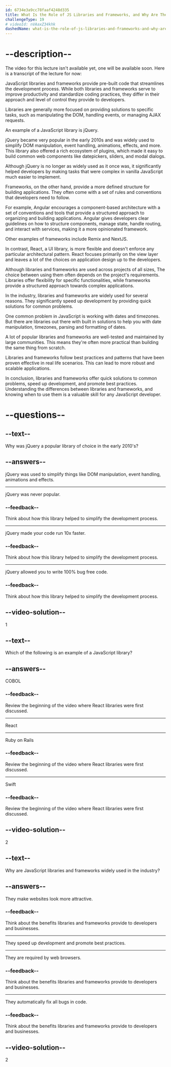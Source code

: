 ```yaml
---
id: 6734e3a9cc78faaf4248d335
title: What Is the Role of JS Libraries and Frameworks, and Why Are They Used in the Industry?
challengeType: 19
# videoId: nVAaxZ34khk
dashedName: what-is-the-role-of-js-libraries-and-frameworks-and-why-are-they-used-in-the-industry
---
```


# --description--

The video for this lecture isn't available yet, one will be available soon. Here is a transcript of the lecture for now:

JavaScript libraries and frameworks provide pre-built code that streamlines the development process.  While both libraries and frameworks serve to improve productivity and standardize coding practices, they differ in their approach and level of control they provide to developers.

Libraries are generally more focused on providing solutions to specific tasks, such as manipulating the DOM, handling events, or managing AJAX requests.

An example of a JavaScript library is jQuery. 

jQuery became very popular in the early 2010s and was widely used to simplify DOM manipulation, event handling, animations, effects, and more. This library also offered a rich ecosystem of plugins, which made it easy to build common web components like datepickers, sliders, and modal dialogs.

Although jQuery is no longer as widely used as it once was, it significantly helped developers by making tasks that were complex in vanilla JavaScript much easier to implement.

Frameworks, on the other hand, provide a more defined structure for building applications. They often come with a set of rules and conventions that developers need to follow. 

For example, Angular encourages a component-based architecture with a set of conventions and tools that provide a structured approach to organizing and building applications. Angular gives developers clear guidelines on how to structure components, manage state, handle routing, and interact with services, making it a more opinionated framework. 

Other examples of frameworks include Remix and NextJS.

In contrast, React, a UI library, is more flexible and doesn't enforce any particular architectural pattern. React focuses primarily on the view layer and leaves a lot of the choices on application design up to the developers.

Although libraries and frameworks are used across projects of all sizes, The choice between using them often depends on the project's requirements. Libraries offer flexibility for specific functionalities, while frameworks provide a structured approach towards complex applications.

In the industry, libraries and frameworks are widely used for several reasons. They significantly speed up development by providing quick solutions for common problems. 

One common problem in JavaScript is working with dates and timezones. But there are libraries out there with built in solutions to help you with date manipulation, timezones, parsing and formatting of dates. 

A lot of popular libraries and frameworks are well-tested and maintained by large communities. This means they're often more practical than building the same thing from scratch.

Libraries and frameworks follow best practices and patterns that have been proven effective in real life scenarios. This can lead to more robust and scalable applications.

In conclusion, libraries and frameworks offer quick solutions to common problems, speed up development, and promote best practices. Understanding the differences between libraries and frameworks, and knowing when to use them is a valuable skill for any JavaScript developer.

# --questions--

## --text--

Why was jQuery a popular library of choice in the early 2010's?

## --answers--

jQuery was used to simplify things like DOM manipulation, event handling, animations and effects.

---

jQuery was never popular.

### --feedback--

Think about how this library helped to simplify the development process.

---

jQuery made your code run 10x faster.

### --feedback--

Think about how this library helped to simplify the development process.

---

jQuery allowed you to write 100% bug free code.

### --feedback--

Think about how this library helped to simplify the development process.

## --video-solution--

1

## --text--

Which of the following is an example of a JavaScript library?

## --answers--

COBOL

### --feedback--

Review the beginning of the video where React libraries were first discussed.

---

React

---

Ruby on Rails

### --feedback--

Review the beginning of the video where React libraries were first discussed.

---

Swift

### --feedback--

Review the beginning of the video where React libraries were first discussed.

## --video-solution--

2

## --text--

Why are JavaScript libraries and frameworks widely used in the industry?

## --answers--

They make websites look more attractive.

### --feedback--

Think about the benefits libraries and frameworks provide to developers and businesses.

---

They speed up development and promote best practices.

---

They are required by web browsers.

### --feedback--

Think about the benefits libraries and frameworks provide to developers and businesses.

---

They automatically fix all bugs in code.

### --feedback--

Think about the benefits libraries and frameworks provide to developers and businesses.

## --video-solution--

2
